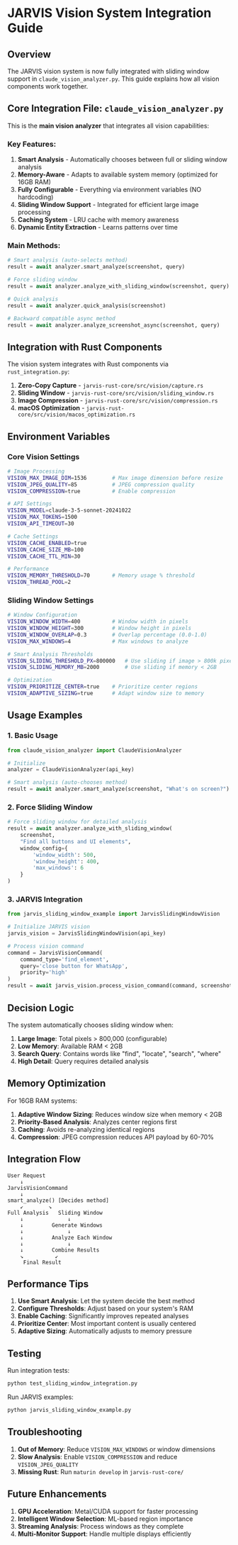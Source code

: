# JARVIS Vision System Integration Guide

## Overview

The JARVIS vision system is now fully integrated with sliding window support in `claude_vision_analyzer.py`. This guide explains how all vision components work together.

## Core Integration File: `claude_vision_analyzer.py`

This is the **main vision analyzer** that integrates all vision capabilities:

### Key Features:
1. **Smart Analysis** - Automatically chooses between full or sliding window analysis
2. **Memory-Aware** - Adapts to available system memory (optimized for 16GB RAM)
3. **Fully Configurable** - Everything via environment variables (NO hardcoding)
4. **Sliding Window Support** - Integrated for efficient large image processing
5. **Caching System** - LRU cache with memory awareness
6. **Dynamic Entity Extraction** - Learns patterns over time

### Main Methods:

```python
# Smart analysis (auto-selects method)
result = await analyzer.smart_analyze(screenshot, query)

# Force sliding window
result = await analyzer.analyze_with_sliding_window(screenshot, query)

# Quick analysis
result = await analyzer.quick_analysis(screenshot)

# Backward compatible async method
result = await analyzer.analyze_screenshot_async(screenshot, query)
```

## Integration with Rust Components

The vision system integrates with Rust components via `rust_integration.py`:

1. **Zero-Copy Capture** - `jarvis-rust-core/src/vision/capture.rs`
2. **Sliding Window** - `jarvis-rust-core/src/vision/sliding_window.rs`
3. **Image Compression** - `jarvis-rust-core/src/vision/compression.rs`
4. **macOS Optimization** - `jarvis-rust-core/src/vision/macos_optimization.rs`

## Environment Variables

### Core Vision Settings
```bash
# Image Processing
VISION_MAX_IMAGE_DIM=1536        # Max image dimension before resize
VISION_JPEG_QUALITY=85           # JPEG compression quality
VISION_COMPRESSION=true          # Enable compression

# API Settings
VISION_MODEL=claude-3-5-sonnet-20241022
VISION_MAX_TOKENS=1500
VISION_API_TIMEOUT=30

# Cache Settings
VISION_CACHE_ENABLED=true
VISION_CACHE_SIZE_MB=100
VISION_CACHE_TTL_MIN=30

# Performance
VISION_MEMORY_THRESHOLD=70       # Memory usage % threshold
VISION_THREAD_POOL=2
```

### Sliding Window Settings
```bash
# Window Configuration
VISION_WINDOW_WIDTH=400          # Window width in pixels
VISION_WINDOW_HEIGHT=300         # Window height in pixels
VISION_WINDOW_OVERLAP=0.3        # Overlap percentage (0.0-1.0)
VISION_MAX_WINDOWS=4             # Max windows to analyze

# Smart Analysis Thresholds
VISION_SLIDING_THRESHOLD_PX=800000   # Use sliding if image > 800k pixels
VISION_SLIDING_MEMORY_MB=2000        # Use sliding if memory < 2GB

# Optimization
VISION_PRIORITIZE_CENTER=true    # Prioritize center regions
VISION_ADAPTIVE_SIZING=true      # Adapt window size to memory
```

## Usage Examples

### 1. Basic Usage
```python
from claude_vision_analyzer import ClaudeVisionAnalyzer

# Initialize
analyzer = ClaudeVisionAnalyzer(api_key)

# Smart analysis (auto-chooses method)
result = await analyzer.smart_analyze(screenshot, "What's on screen?")
```

### 2. Force Sliding Window
```python
# Force sliding window for detailed analysis
result = await analyzer.analyze_with_sliding_window(
    screenshot, 
    "Find all buttons and UI elements",
    window_config={
        'window_width': 500,
        'window_height': 400,
        'max_windows': 6
    }
)
```

### 3. JARVIS Integration
```python
from jarvis_sliding_window_example import JarvisSlidingWindowVision

# Initialize JARVIS vision
jarvis_vision = JarvisSlidingWindowVision(api_key)

# Process vision command
command = JarvisVisionCommand(
    command_type='find_element',
    query='close button for WhatsApp',
    priority='high'
)
result = await jarvis_vision.process_vision_command(command, screenshot)
```

## Decision Logic

The system automatically chooses sliding window when:

1. **Large Image**: Total pixels > 800,000 (configurable)
2. **Low Memory**: Available RAM < 2GB
3. **Search Query**: Contains words like "find", "locate", "search", "where"
4. **High Detail**: Query requires detailed analysis

## Memory Optimization

For 16GB RAM systems:

1. **Adaptive Window Sizing**: Reduces window size when memory < 2GB
2. **Priority-Based Analysis**: Analyzes center regions first
3. **Caching**: Avoids re-analyzing identical regions
4. **Compression**: JPEG compression reduces API payload by 60-70%

## Integration Flow

```
User Request
    ↓
JarvisVisionCommand
    ↓
smart_analyze() [Decides method]
    ↙        ↘
Full Analysis   Sliding Window
    ↓              ↓
    ↓         Generate Windows
    ↓              ↓
    ↓         Analyze Each Window
    ↓              ↓
    ↓         Combine Results
    ↘          ↙
     Final Result
```

## Performance Tips

1. **Use Smart Analysis**: Let the system decide the best method
2. **Configure Thresholds**: Adjust based on your system's RAM
3. **Enable Caching**: Significantly improves repeated analyses
4. **Prioritize Center**: Most important content is usually centered
5. **Adaptive Sizing**: Automatically adjusts to memory pressure

## Testing

Run integration tests:
```bash
python test_sliding_window_integration.py
```

Run JARVIS examples:
```bash
python jarvis_sliding_window_example.py
```

## Troubleshooting

1. **Out of Memory**: Reduce `VISION_MAX_WINDOWS` or window dimensions
2. **Slow Analysis**: Enable `VISION_COMPRESSION` and reduce `VISION_JPEG_QUALITY`
3. **Missing Rust**: Run `maturin develop` in `jarvis-rust-core/`

## Future Enhancements

1. **GPU Acceleration**: Metal/CUDA support for faster processing
2. **Intelligent Window Selection**: ML-based region importance
3. **Streaming Analysis**: Process windows as they complete
4. **Multi-Monitor Support**: Handle multiple displays efficiently
